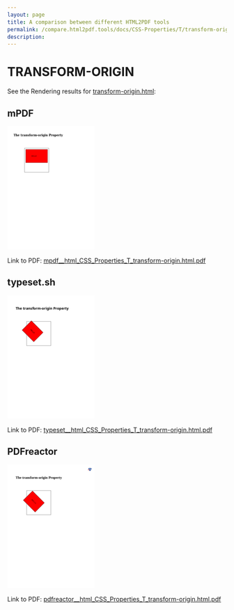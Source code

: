 ```yaml
---
layout: page
title: A comparison between different HTML2PDF tools
permalink: /compare.html2pdf.tools/docs/CSS-Properties/T/transform-origin.md
description: 
---
```


# TRANSFORM-ORIGIN

See the Rendering results for [transform-origin.html](/html/CSS%20Properties/T/transform-origin.html):

## mPDF
![](mpdf__html_CSS_Properties_T_transform-origin.html.png) 

Link to PDF: [mpdf__html_CSS_Properties_T_transform-origin.html.pdf](mpdf__html_CSS_Properties_T_transform-origin.html.pdf)

## typeset.sh
![](typeset__html_CSS_Properties_T_transform-origin.html.png) 

Link to PDF: [typeset__html_CSS_Properties_T_transform-origin.html.pdf](typeset__html_CSS_Properties_T_transform-origin.html.pdf)

## PDFreactor
![](pdfreactor__html_CSS_Properties_T_transform-origin.html.png) 

Link to PDF: [pdfreactor__html_CSS_Properties_T_transform-origin.html.pdf](pdfreactor__html_CSS_Properties_T_transform-origin.html.pdf)
